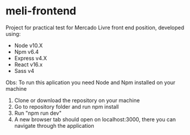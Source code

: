 # meli-frontend

Project for practical test for Mercado Livre front end position, developed using: 
 * Node v10.X
 * Npm v6.4
 * Express v4.X
 * React v16.x
 * Sass v4 
  
Obs: To run this aplication you need Node and Npm installed on your machine 

1. Clone or download the repository on your machine 
2. Go to repository folder and run npm install 
3. Run "npm run dev" 
4. A new browser tab should open on localhost:3000, there you can navigate through the application 
